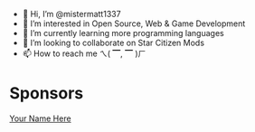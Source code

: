 - 👋 Hi, I’m @mistermatt1337
- 👀 I’m interested in Open Source, Web & Game Development
- 🌱 I’m currently learning more programming languages
- 💞️ I’m looking to collaborate on Star Citizen Mods
- 📫 How to reach me ㄟ( ▔, ▔ )ㄏ

# Sponsors
[Your Name Here](https://github.com/sponsors/mistermatt1337)
